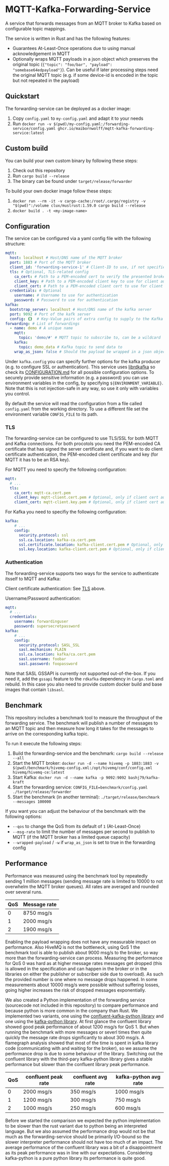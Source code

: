 # MQTT-Kafka-Forwarding-Service

A service that forwards messages from an MQTT broker to Kafka based on configurable topic mappings.

The service is written in Rust and has the following features:

* Guarantees At-Least-Once operations due to using manual acknowledgement in MQTT
* Optionally wraps MQTT payloads in a json object which preserves the original topic (`{"topic": "foo/bar", "payload": "somebase64edpayload"}`). Can be useful if later processing steps need the original MQTT topic (e.g. if some device-id is encoded in the topic but not repeated in the payload)

## Quickstart

The forwarding-service can be deployed as a docker image:

1. Copy `config.yaml` to `my-config.yaml` and adapt it to your needs
2. Run `docker run -v $(pwd)/my-config.yaml:/forwarding-service/config.yaml ghcr.io/maibornwolff/mqtt-kafka-forwarding-service:latest`

## Custom build

You can build your own custom binary by following these steps:

1. Check out this repository
2. Run `cargo build --release`
3. The binary can be found under `target/release/forwarder`

To build your own docker image follow these steps:

1. `docker run --rm -it -v cargo-cache:/root/.cargo/registry -v "$(pwd)":/volume clux/muslrust:1.59.0 cargo build --release`
2. `docker build . -t <my-image-name>`

## Configuration

The service can be configured via a yaml config file with the following structure:

```yaml
mqtt:
  host: localhost # Host/DNS name of the MQTT broker
  port: 1883 # Port of the MQTT broker
  client_id: 'forwarding-service-1' # Client-ID to use, if not specified a clean session will be used
  tls: # Optional, TLS-related config
    ca_cert: # Path to a PEM-encoded cert to verify the presented broker certificate against, must be supplied if tls is set
    client_key: # Path to a PEM-encoded client key to use for client authentication, optional, if set client_cert must also be set
    client_cert: # Path to a PEM-encoded client cert to use for client authentication, optional, if set client_key mut also be set
  credentials: # Optional
    username: # Username to use for authentication
    password: # Password to use for authentication
kafka:
  bootstrap_server: localhost # Host/DNS name of the kafka server
  port: 9092 # Port of the kafk server
  config: {}  # Key-Value pairs of extra config to supply to the Kafka Producer
forwarding: # List of forwardings
  - name: demo # A unique name
    mqtt:
      topic: 'demo/#' # MQTT topic to subscribe to, can be a wildcard
    kafka:
      topic: demo_data # Kafka topic to send data to
    wrap_as_json: false # Should the payload be wrapped in a json object, optional, defaults to false
```

Under `kafka.config` you can specify further options for the kafka producer (e.g. to configure SSL or authentication). This service uses [librdkafka](https://github.com/edenhill/librdkafka) so check its [CONFIGURATION.md](https://github.com/edenhill/librdkafka/blob/master/CONFIGURATION.md) for all possible configuration options.
To securely provide sensitive information (e.g. a password) you can use environment variables in the config, by specifying `${ENVIRONMENT_VARIABLE}`. Note that this is not injection-safe in any way, so use it only with variables you control.

By default the service will read the configuration from a file called `config.yaml` from the working directory. To use a different file set the environment variable `CONFIG_FILE` to its path.

### TLS

The forwarding-service can be configured to use TLS/SSL for both MQTT and Kafka connections. For both procotols you need the PEM-encoded CA certificate that has signed the server certificate and, if you want to do client certificate authentication, the PEM-encoded client certificate and key (for MQTT it has to be an RSA key).

For MQTT you need to specify the following configuration:

```yaml
mqtt:
  # ...
  tls:
    ca_cert: mqtt-ca.cert.pem
    client_key: mqtt-client.cert.pem # Optional, only if client cert authentication is needed
    client_cert: mqtt-client.key.pem # Optional, only if client cert authentication is needed
```

For Kafka you need to specifiy the following configuration:

```yaml
kafka:
    # ...
    config:
      security.protocol: ssl
      ssl.ca.location: kafka-ca.cert.pem
      ssl.certificate.location: kafka-client.cert.pem # Optional, only if client cert authentication is needed
      ssl.key.location: kafka-client.cert.pem # Optional, only if client cert authentication is needed
```

### Authentication

The forwarding-service supports two ways for the service to authenticate itsself to MQTT and Kafka:

Client certificate authentication: See [TLS](#TLS) above.

Username/Password authentication:

```yaml
mqtt:
  # ...
  credentials:
    username: forwardinguser
    password: supersecretpassword
kafka:
    # ...
    config:
      security.protocol: SASL_SSL
      sasl.mechanism: PLAIN
      ssl.ca.location: kafka/ca.cert.pem
      sasl.username: foobar
      sasl.password: foopassword
```

Note that SASL GSSAPI is currently not supported out-of-the-box. If you need it, add the `gssapi` feature to the `rdkafka` dependency in `Cargo.toml` and rebuild. In this case you also need to provide custom docker build and base images that contain `libsasl`.

## Benchmark

This repository includes a benchmark tool to measure the throughput of the forwarding service. The benchmark will publish a number of messages to an MQTT topic and then measure how long it takes for the messages to arrive on the corresponding kafka topic.

To run it execute the following steps:

1. Build the forwarding-service and the benchmark: `cargo build --release --all`
2. Start the MQTT broker: `docker run -d --name hivemq -p 1883:1883 -v $(pwd)/benchmark/hivemq-config.xml:/opt/hivemq/conf/config.xml hivemq/hivemq-ce:latest`
3. Start Kafka: `docker run -d --name kafka -p 9092:9092 bashj79/kafka-kraft`
4. Start the forwarding service: `CONFIG_FILE=benchmark/config.yaml ./target/release/forwarder`
5. Start the benchmark (in another terminal): `./target/release/benchmark --messages 100000`

If you want you can adjust the behaviour of the benchmark with the following options:

* `--qos` to change the QoS from its default of `1` (At-Least-Once)
* `--msg-rate` to limit the number of messages per second to publish to MQTT (if the MQTT broker has a limited queue capacity)
* `--wrapped-payload` / `-w` if `wrap_as_json` is set to true in the forwarding config

## Performance

Performance was measured using the benchmark tool by repeatedly sending 1 million messages (sending message rate is limited to 10000 to not overwhelm the MQTT broker queues). All rates are averaged and rounded over several runs.

| QoS | Message rate |
|-----|--------------|
| 0   | 8750 msg/s   |
| 1   | 2000 msg/s   |
| 2   | 1900 msg/s   |

Enabling the payload wrapping does not have any measurable impact on performance. Also HiveMQ is not the bottleneck, using QoS 1 the benchmark tool is able to publish about 9000 msg/s to the broker, so way more than the forwarding-service can process. Measuring the performance for QoS 0 was hard as at higher message rates messages get dropped (this is allowed in the specification and can happen in the broker or in the libraries on either the publisher or subscriber side due to overload). As such the provided number is one where no message drops happened. In some measurements about 10000 msg/s were possible without suffering losses, going higher increases the risk of dropped messages exponentially.

We also created a Python implementation of the forwarding service (sourcecode not included in this repository) to compare performance and because python is more common in the company than Rust. We implemented two variants, one using the [confluent-kafka-python library](https://github.com/confluentinc/confluent-kafka-python) and one using the [kafka-python library](https://github.com/dpkp/kafka-python). At first glance the confluent library showed good peak performance of about 1200 msg/s for QoS 1. But when running the benchmark with more messages or severl times then quite quickly the message rate drops significantly to about 300 msg/s. A flamegraph analysis showed that most of the time is spent in kafka library code (communicating with and waiting for the broker), so we assume the performance drop is due to some behaviour of the library. Switching out the confluent library with the third-pary kafka-python library gives a stable performance but slower than the confluent library peak performance.

| QoS | confluent peak rate | confluent avg rate | kafka-python avg rate |
|-----|---------------------|--------------------|-----------------------|
| 0   |  2000 msg/s         | 350 msg/s          | 1000 msg/s            |
| 1   |  1200 msg/s         | 300 msg/s          |  750 msg/s            |
| 2   |  1000 msg/s         | 250 msg/s          |  600 msg/s            |

Before we started the comparison we expected the python implementation to be slower than the rust variant due to python being an interpreted language. But we also assumed the performance drop would not be that much as the forwarding-service should be primarily I/O-bound so the slower interpreter performance should not have too much of an impact. The average performance of the confluent library was a bit of a disappointment as its peak performance was in line with our expectations. Considering kafka-python is a pure python library its performance is quite good.
